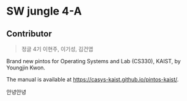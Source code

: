 # SW jungle 4-A
## Contributor
> 정글 4기 이현주, 이기성, 김건엽

Brand new pintos for Operating Systems and Lab (CS330), KAIST, by Youngjin Kwon.

The manual is available at https://casys-kaist.github.io/pintos-kaist/.

안녕안녕
